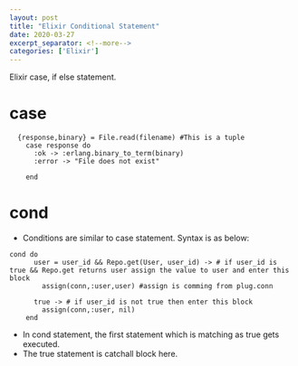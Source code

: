 ```yaml
---
layout: post
title: "Elixir Conditional Statement"
date: 2020-03-27
excerpt_separator: <!--more-->
categories: ['Elixir']
---
```


Elixir case, if else statement.

<!--more-->

# case

```
  {response,binary} = File.read(filename) #This is a tuple
    case response do
      :ok -> :erlang.binary_to_term(binary)
      :error -> "File does not exist"

    end

```

# cond
- Conditions are similar to case statement. Syntax is as below:
```
cond do
      user = user_id && Repo.get(User, user_id) -> # if user_id is true && Repo.get returns user assign the value to user and enter this block
        assign(conn,:user,user) #assign is comming from plug.conn

      true -> # if user_id is not true then enter this block
        assign(conn,:user, nil)
    end

```

- In cond statement, the first statement which is matching as true gets executed.
- The true statement is catchall block here.
